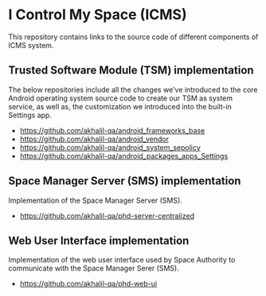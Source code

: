 # I Control My Space (ICMS)
This repository contains links to the source code of different components of ICMS system.

## Trusted Software Module (TSM) implementation
The below repositories include all the changes we've introduced to the core Android operating system source code to create our TSM as system service, as well as, the customization we introduced into the built-in Settings app.
* https://github.com/akhalil-qa/android_frameworks_base
* https://github.com/akhalil-qa/android_vendor
* https://github.com/akhalil-qa/android_system_sepolicy
* https://github.com/akhalil-qa/android_packages_apps_Settings

## Space Manager Server (SMS) implementation
Implementation of the Space Manager Server (SMS).
* https://github.com/akhalil-qa/phd-server-centralized

## Web User Interface implementation
Implementation of the web user interface used by Space Authority to communicate with the Space Manager Serer (SMS).
* https://github.com/akhalil-qa/phd-web-ui
